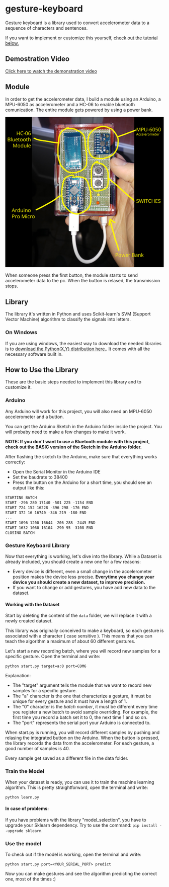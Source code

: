 # gesture-keyboard
Gesture keyboard is a library used to convert accelerometer data to a sequence of characters and sentences.

If you want to implement or customize this yourself, [check out the tutorial below.](#how-to-use-the-library)

## Demostration Video
[Click here to watch the demonstration video](https://www.youtube.com/watch?v=OjTNS2ZKqRc)

## Module

In order to get the accelerometer data, I build a module using an Arduino, a MPU-6050 as accelerometer and a HC-06 to enable bluetooth comunication. The entire module gets powered by using a power bank.

![The Arduino Module](images/module.jpg)

When someone press the first button, the module starts to send accelerometer data to the pc.
When the button is relased, the transmission stops.

## Library

The library it's written in Python and uses Scikit-learn's SVM (Support Vector Machine) algorithm to classify the signals into letters.

### On Windows
If you are using windows, the easiest way to download the needed libraries is to [download the Python(X,Y) distribution here.](https://python-xy.github.io/). It comes with all the necessary software built in.

## How to Use the Library

These are the basic steps needed to implement this library and to customize it.

### Arduino

Any Arduino will work for this project, you will also need an MPU-6050 accelerometer and a button.

You can get the Arduino Sketch in the Arduino folder inside the project. You will probaby need to make a few changes to make it work.

**NOTE: If you don't want to use a Bluetooth module with this project, check out the BASIC version of the Sketch in the Arduino folder.**

After flashing the sketch to the Arduino, make sure that everything works correctly:
* Open the Serial Monitor in the Arduino IDE
* Set the baudrate to 38400
* Press the button on the Arduino for a short time, you should see an output like this:
```
STARTING BATCH
START -296 280 17140 -501 225 -1154 END
START 724 152 16228 -396 298 -176 END
START 372 16 16740 -346 219 -180 END
...
START 1096 1200 16644 -206 288 -2445 END
START 1632 1060 16104 -290 95 -3108 END
CLOSING BATCH
```

### Gesture Keyboard Library

Now that everything is working, let's dive into the library.
While a Dataset is already included, you should create a new one for a few reasons:
* Every device is different, even a small change in the accelerometer position makes the device less precise. **Everytime you change your device you should create a new dataset, to improve precision.**
* If you want to change or add gestures, you have add new data to the dataset.

#### Working with the Dataset

Start by deleting the content of the `data` folder, we will replace it with a newly created dataset.

This library was originally conceived to make a keyboard, so each gesture is associated with a character ( case sensitive ). This means that you can teach the algorithm a maximum of about 60 different gestures.

Let's start a new recording batch, where you will record new samples for a specific gesture.
Open the terminal and write:

```
python start.py target=a:0 port=COM6
```

Explanation:
* The "target" argument tells the module that we want to record new samples for a specific gesture.
* The "a" character is the one that characterize a gesture, it must be unique for every gesture and it must have a length of 1.
* The "0" character is the *batch number*, it must be different every time you register a new batch to avoid sample overriding. For example, the first time you record a batch set it to 0, the next time 1 and so on.
* The "port" represents the serial port your Arduino is connected to.

When start.py is running, you will record different samples by pushing and relasing the integrated button on the Arduino. When the button is pressed, the library records the data from the accelerometer. For each gesture, a good number of samples is 40.

Every sample get saved as a different file in the data folder.

### Train the Model

When your dataset is ready, you can use it to train the machine learning algorithm. This is pretty straightforward, open the terminal and write:

```
python learn.py
```

#### In case of problems:
If you have problems with the library "model_selection", you have to upgrade your Sklearn dependency. 
Try to use the command: `pip install --upgrade sklearn`.

### Use the model

To check out if the model is working, open the terminal and write:

```
python start.py port=<YOUR_SERIAL_PORT> predict
```

Now you can make gestures and see the algorithm predicting the correct one, most of the times :)
